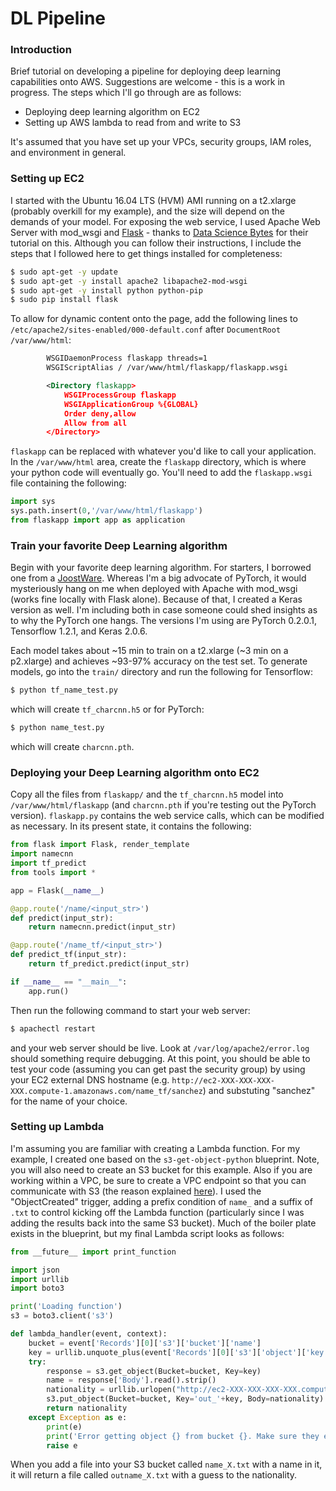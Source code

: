 # DL Pipeline

### Introduction
Brief tutorial on developing a pipeline for deploying deep learning capabilities onto AWS.  Suggestions are welcome - this is a work in progress.  The steps which I'll go through are as follows:
- Deploying deep learning algorithm on EC2
- Setting up AWS lambda to read from and write to S3

It's assumed that you have set up your VPCs, security groups, IAM roles, and environment in general.


### Setting up EC2

I started with the Ubuntu 16.04 LTS (HVM) AMI running on a t2.xlarge (probably overkill for my example), and the size will depend on the demands of your model.  For exposing the web service, I used Apache Web Server with mod_wsgi and [Flask](http://flask.pocoo.org/) - thanks to [Data Science Bytes](http://www.datasciencebytes.com/bytes/2015/02/24/running-a-flask-app-on-aws-ec2/) for their tutorial on this.  Although you can follow their instructions, I include the steps that I followed here to get things installed for completeness:
```sh
$ sudo apt-get -y update
$ sudo apt-get -y install apache2 libapache2-mod-wsgi
$ sudo apt-get -y install python python-pip
$ sudo pip install flask
```
To allow for dynamic content onto the page, add the following lines to ```/etc/apache2/sites-enabled/000-default.conf``` after ```DocumentRoot /var/www/html```:
```xml
        WSGIDaemonProcess flaskapp threads=1
        WSGIScriptAlias / /var/www/html/flaskapp/flaskapp.wsgi

        <Directory flaskapp>
            WSGIProcessGroup flaskapp
            WSGIApplicationGroup %{GLOBAL}
            Order deny,allow
            Allow from all
        </Directory>
```
```flaskapp``` can be replaced with whatever you'd like to call your application.  In the ```/var/www/html``` area, create the ```flaskapp``` directory, which is where your python code will eventually go.  You'll need to add the ```flaskapp.wsgi``` file containing the following:
```python
import sys
sys.path.insert(0,'/var/www/html/flaskapp')
from flaskapp import app as application
```
### Train your favorite Deep Learning algorithm
Begin with your favorite deep learning algorithm.  For starters, I borrowed one from a [JoostWare](https://github.com/joosthub/pytorch-nlp-tutorial).  Whereas I'm a big advocate of PyTorch, it would mysteriously hang on me when deployed with Apache with mod_wsgi (works fine locally with Flask alone).  Because of that, I created a Keras version as well.  I'm including both in case someone could shed insights as to why the PyTorch one hangs.  The versions I'm using are PyTorch 0.2.0.1, Tensorflow 1.2.1, and Keras 2.0.6.

Each model takes about ~15 min to train on a t2.xlarge (~3 min on a p2.xlarge) and achieves ~93-97% accuracy on the test set.  To generate models, go into the ```train/``` directory and run the following for Tensorflow:
```sh
$ python tf_name_test.py
```
which will create ```tf_charcnn.h5``` or for PyTorch:
```sh
$ python name_test.py
```
which will create ```charcnn.pth```.

### Deploying your Deep Learning algorithm onto EC2
Copy all the files from ```flaskapp/``` and the ```tf_charcnn.h5``` model into ```/var/www/html/flaskapp``` (and ```charcnn.pth``` if you're testing out the PyTorch version). ```flaskapp.py``` contains the web service calls, which can be modified as necessary.  In its present state, it contains the following:
```python
from flask import Flask, render_template
import namecnn
import tf_predict
from tools import *

app = Flask(__name__)

@app.route('/name/<input_str>')
def predict(input_str):
    return namecnn.predict(input_str)

@app.route('/name_tf/<input_str>')
def predict_tf(input_str):
    return tf_predict.predict(input_str)

if __name__ == "__main__":
    app.run()
```
Then run the following command to start your web server:
```sh
$ apachectl restart
```
and your web server should be live.  Look at ```/var/log/apache2/error.log``` should something require debugging.  At this point, you should be able to test your code (assuming you can get past the security group) by using your EC2 external DNS hostname (e.g. ```http://ec2-XXX-XXX-XXX-XXX.compute-1.amazonaws.com/name_tf/sanchez```) and substuting "sanchez" for the name of your choice. 

### Setting up Lambda
I'm assuming you are familiar with creating a Lambda function.  For my example, I created one based on the ```s3-get-object-python``` blueprint.  Note, you will also need to create an S3 bucket for this example.  Also if you are working within a VPC, be sure to create a VPC endpoint so that you can communicate with S3 (the reason explained [here](https://aws.amazon.com/blogs/aws/new-vpc-endpoint-for-amazon-s3/)).  I used the "ObjectCreated" trigger, adding a prefix condition of ```name_``` and a suffix of ```.txt``` to control kicking off the Lambda function (particularly since I was adding the results back into the same S3 bucket).  Much of the boiler plate exists in the blueprint, but my final Lambda script looks as follows:

```python
from __future__ import print_function

import json
import urllib
import boto3

print('Loading function')
s3 = boto3.client('s3')

def lambda_handler(event, context):
    bucket = event['Records'][0]['s3']['bucket']['name']
    key = urllib.unquote_plus(event['Records'][0]['s3']['object']['key'].encode('utf8'))
    try:
        response = s3.get_object(Bucket=bucket, Key=key)
        name = response['Body'].read().strip()
        nationality = urllib.urlopen("http://ec2-XXX-XXX-XXX-XXX.compute-1.amazonaws.com/name_tf/"+name).read()
        s3.put_object(Bucket=bucket, Key='out_'+key, Body=nationality)
        return nationality
    except Exception as e:
        print(e)
        print('Error getting object {} from bucket {}. Make sure they exist and your bucket is in the same region as this function.'.format(key, bucket))
        raise e
```
When you add a file into your S3 bucket called ```name_X.txt``` with a name in it, it will return a file called ```outname_X.txt``` with a guess to the nationality.
